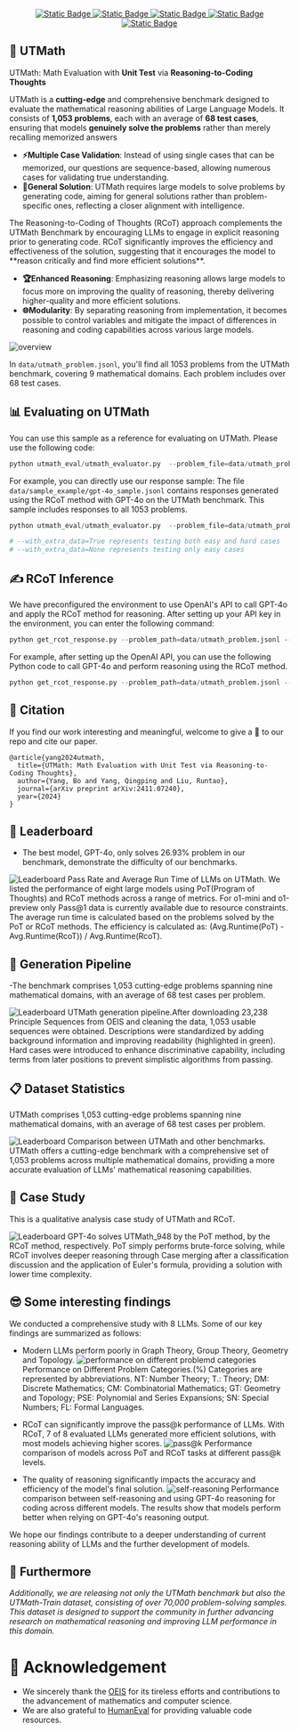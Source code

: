 
<p align="center">
    <a href="https://arxiv.org/abs/2411.07240">
        <img alt="Static Badge" src="https://img.shields.io/badge/📃Paper ArXiv-red">
    </a>
    <a href="https://github.com/UTMathGroup/UTMath">
        <img alt="Static Badge" src="https://img.shields.io/badge/😺GitHub UTMath-darkgreen">
    </a>
    <a href="https://huggingface.co/datasets/UTMath/UTMath">
        <img alt="Static Badge" src="https://img.shields.io/badge/🤗HFDataset UTMath-yellow">
    </a>
    <a href="https://huggingface.co/datasets/UTMath/UTMath_Train">
        <img alt="Static Badge" src="https://img.shields.io/badge/🤗HFDataset UTMath_Train-yellow">
    </a>
    <a href="https://utmathhomepage.github.io/">
        <img alt="Static Badge" src="https://img.shields.io/badge/🚀Home Page-blue">
    </a> 
</p>


## 📄 UTMath
UTMath: Math Evaluation with **Unit Test** via **Reasoning-to-Coding Thoughts**

UTMath is a **cutting-edge** and comprehensive benchmark designed to evaluate the mathematical reasoning abilities of Large Language Models. It consists of **1,053 problems**, each with an average of **68 test cases**, ensuring that models **genuinely solve the problems** rather than merely recalling memorized answers

<ul>
    <li><b>⚡️Multiple Case Validation</b>: Instead of using single cases that can be memorized, our questions are sequence-based, allowing numerous cases for validating true understanding.</li>
    <li><b>🔧General Solution</b>: UTMath requires large models to solve problems by generating code, aiming for general solutions rather than problem-specific ones, reflecting a closer alignment with intelligence.</li>
</ul>
 The Reasoning-to-Coding of Thoughts (RCoT) approach complements the UTMath Benchmark by encouraging LLMs to engage in explicit reasoning prior to generating code. RCoT significantly improves the efficiency and effectiveness of the solution, suggesting that it encourages the model to **reason critically and find more efficient solutions**.
<ul>
    <li><b>🏆Enhanced Reasoning</b>: Emphasizing reasoning allows large models to focus more on improving the quality of reasoning, thereby delivering higher-quality and more efficient solutions.</li>
    <li><b>🌐Modularity</b>: By separating reasoning from implementation, it becomes possible to control variables and mitigate the impact of differences in reasoning and coding capabilities across various large models.</li>
</ul>


![overview](./pic/overview.png)

In `data/utmath_problem.jsonl`, you'll find all 1053 problems from the UTMath benchmark, covering 9 mathematical domains. Each problem includes over 68 test cases.

## 📊 Evaluating on UTMath

You can use this sample as a reference for evaluating on UTMath. Please use the following code:
```python
python utmath_eval/utmath_evaluator.py  --problem_file=data/utmath_problem.jsonl --sample_file={your_sample_file_path}
```

For example, you can directly use our response sample:
The file `data/sample_example/gpt-4o_sample.jsonl` contains responses generated using the RCoT method with GPT-4o on the UTMath benchmark. This sample includes responses to all 1053 problems.
```python
python utmath_eval/utmath_evaluator.py  --problem_file=data/utmath_problem.jsonl --sample_file=data/sample_example/gpt-4o_sample.jsonl

# --with_extra_data=True represents testing both easy and hard cases
# --with_extra_data=None represents testing only easy cases
```

## ✍️ RCoT Inference
We have preconfigured the environment to use OpenAI's API to call GPT-4o and apply the RCoT method for reasoning. After setting up your API key in the environment, you can enter the following command:
```python
python get_rcot_response.py --problem_path=data/utmath_problem.jsonl --save_path={your_save_file_path} --model_name={your_llm_name}
```
For example, after setting up the OpenAI API, you can use the following Python code to call GPT-4o and perform reasoning using the RCoT method.
```python
python get_rcot_response.py --problem_path=data/utmath_problem.jsonl --save_path=data/sample_exapmle/gpt-4o_test.jsonl --model_name=gpt-4o-2024-08-06
```

## 💬 Citation
If you find our work interesting and meaningful, welcome to give a 🌟 to our repo and cite our paper.
```
@article{yang2024utmath,
  title={UTMath: Math Evaluation with Unit Test via Reasoning-to-Coding Thoughts},
  author={Yang, Bo and Yang, Qingping and Liu, Runtao},
  journal={arXiv preprint arXiv:2411.07240},
  year={2024}
}
```

## 🥇 Leaderboard
- The best model, GPT-4o, only solves 26.93\% problem in our benchmark, demonstrate the difficulty of our benchmarks.

![Leaderboard](./pic/leaderboard.png)
Pass Rate and Average Run Time of LLMs on UTMath. We listed the performance of eight large models using PoT(Program of Thoughts) and RCoT methods across a range of metrics. For o1-mini and o1-preview only Pass@1 data is currently available due to resource constraints. The average run time is calculated based on the problems solved by the PoT or RCoT methods. The efficiency is calculated as: (Avg.Runtime(PoT) - Avg.Runtime(RcoT)) / Avg.Runtime(RcoT).

## 🚠 Generation Pipeline
-The benchmark comprises 1,053 cutting-edge problems spanning nine mathematical domains, with an average of 68 test cases per problem.

![Leaderboard](./pic/Benchmark_Construction.png)
UTMath generation pipeline.After downloading 23,238 Principle Sequences from OEIS and cleaning the data, 1,053 usable sequences were obtained. Descriptions were standardized by adding background information and improving readability (highlighted in green). Hard cases were introduced to enhance discriminative capability, including terms from later positions to prevent simplistic algorithms from passing.

## 📋 Dataset Statistics
UTMath comprises 1,053 cutting-edge problems spanning nine mathematical domains, with an average of 68 test cases per problem.

![Leaderboard](./pic/Dataset_Statistics.png)
Comparison between UTMath and other benchmarks. UTMath offers a cutting-edge benchmark with a comprehensive set of 1,053 problems across multiple mathematical domains, providing a more accurate evaluation of LLMs' mathematical reasoning capabilities.

## 📖 Case Study
This is a qualitative analysis case study of UTMath and RCoT.

![Leaderboard](./pic/Case_Study.png)
GPT-4o solves UTMath_948 by the PoT method, by the RCoT method, respectively. PoT simply performs brute-force solving, while RCoT involves deeper reasoning through Case merging after a classification discussion and the application of Euler's formula, providing a solution with lower time complexity.

## 😎 Some interesting findings
We conducted a comprehensive study with 8 LLMs. Some of our key findings are summarized as follows:

- Modern LLMs perform poorly in Graph Theory, Group Theory, Geometry and Topology.
![performance on different problemd categories](./pic/performance_on_different_problems_categories.png)
Performance on Different Problem Categories.(%) Categories are represented by abbreviations. NT: Number Theory; T.: Theory; DM: Discrete Mathematics; CM: Combinatorial Mathematics; GT: Geometry and Topology; PSE: Polynomial and Series Expansions; SN: Special Numbers; FL: Formal Languages.

- RCoT can significantly improve the pass@k performance of LLMs. With RCoT, 7 of 8 evaluated LLMs generated more efficient solutions, with most models achieving higher scores.
![pass@k](./pic/pass_k.png)
Performance comparison of models across PoT and RCoT tasks at different pass@k levels.

- The quality of reasoning significantly impacts the accuracy and efficiency of the model's final solution.
![self-reasoning](./pic/self-reasoning.png)
Performance comparison between self-reasoning and using GPT-4o reasoning for coding across different models. The results show that models perform better when relying on GPT-4o's reasoning output.

We hope our findings contribute to a deeper understanding of current reasoning ability of LLMs and the further development of models.

## 👀 Furthermore
*Additionally, we are releasing not only the UTMath benchmark but also the UTMath-Train dataset, consisting of over 70,000 problem-solving samples. This dataset is designed to support the community in further advancing research on mathematical reasoning and improving LLM performance in this domain.*

# 🥰 Acknowledgement
- We sincerely thank the [OEIS](https://oeis.org/wiki/Welcome) for its tireless efforts and contributions to the advancement of mathematics and computer science.
- We are also grateful to [HumanEval](https://github.com/openai/human-eval) for providing valuable code resources. 
